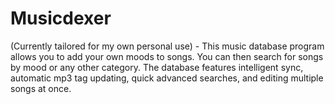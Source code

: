 Musicdexer
==========

(Currently tailored for my own personal use) - This music database program allows you to add your own moods to songs. You can then search for songs by mood or any other category. The database features intelligent sync, automatic mp3 tag updating, quick advanced searches, and editing multiple songs at once.
